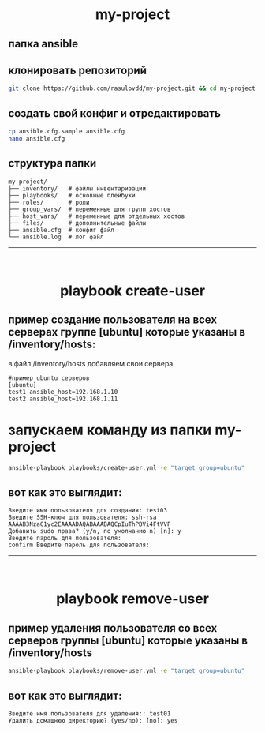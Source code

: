 # <div align=center>my-project</div>
## папка ansible
## клонировать репозиторий
```bash
git clone https://github.com/rasulovdd/my-project.git && cd my-project
```
## создать свой конфиг и отредактировать
```bash
cp ansible.cfg.sample ansible.cfg
nano ansible.cfg
```

## структура папки
```info
my-project/
├── inventory/   # файлы инвентаризации
├── playbooks/   # основные плейбуки
├── roles/       # роли
├── group_vars/  # переменные для групп хостов
├── host_vars/   # переменные для отдельных хостов
├── files/       # дополнительные файлы
├── ansible.cfg  # конфиг файл
└── ansible.log  # лог файл
```
---
<br/>

# <div align=center>playbook create-user</div>
## пример создание пользователя на всех серверах группе [ubuntu] которые указаны в /inventory/hosts:
в файл /inventory/hosts добавляем свои сервера 
```info
#пример ubuntu серверов
[ubuntu]
test1 ansible_host=192.168.1.10
test2 ansible_host=192.168.1.11
```
# запускаем команду из папки my-project
```bash
ansible-playbook playbooks/create-user.yml -e "target_group=ubuntu"
```
## вот как это выглядит:
```info
Введите имя пользователя для создания: test03
Введите SSH-ключ для пользователя: ssh-rsa AAAAB3NzaC1yc2EAAAADAQABAAABAQCpIuThPBVi4FtVVF
Добавить sudo права? (y/n, по умолчанию n) [n]: y
Введите пароль для пользователя:
confirm Введите пароль для пользователя:
```

-----
<br/>

# <div align=center>playbook remove-user</div>
## пример удаления пользователя со всех серверов группы [ubuntu] которые указаны в /inventory/hosts
```bash  
ansible-playbook playbooks/remove-user.yml -e "target_group=ubuntu"
```
## вот как это выглядит:
```info
Введите имя пользователя для удаления:: test01
Удалить домашнюю директорию? (yes/no): [no]: yes
```

